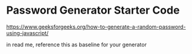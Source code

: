 # Password Generator Starter Code

https://www.geeksforgeeks.org/how-to-generate-a-random-password-using-javascript/

in read me, reference this as baseline for your generator